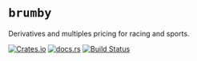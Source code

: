 `brumby`
===
Derivatives and multiples pricing for racing and sports.

[![Crates.io](https://img.shields.io/crates/v/brumby?style=flat-square&logo=rust)](https://crates.io/crates/brumby)
[![docs.rs](https://img.shields.io/badge/docs.rs-brumby-blue?style=flat-square&logo=docs.rs)](https://docs.rs/brumby)
[![Build Status](https://img.shields.io/github/actions/workflow/status/obsidiandynamics/brumby/master.yml?branch=master&style=flat-square&logo=github)](https://github.com/obsidiandynamics/brumby/actions/workflows/master.yml)
